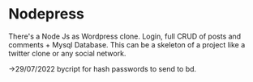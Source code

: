 # Nodepress
There's a Node Js as Wordpress clone. Login, full CRUD of posts and comments + Mysql Database.
This can be a skeleton of a project like a twitter clone or any social network.

->29/07/2022
bycript for hash passwords to send to bd. 
